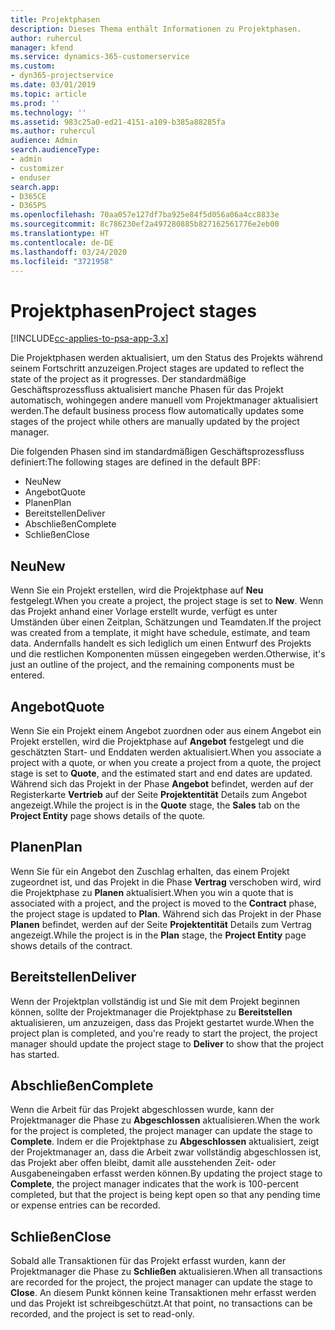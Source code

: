 ```yaml
---
title: Projektphasen
description: Dieses Thema enthält Informationen zu Projektphasen.
author: ruhercul
manager: kfend
ms.service: dynamics-365-customerservice
ms.custom:
- dyn365-projectservice
ms.date: 03/01/2019
ms.topic: article
ms.prod: ''
ms.technology: ''
ms.assetid: 983c25a0-ed21-4151-a109-b385a88285fa
ms.author: ruhercul
audience: Admin
search.audienceType:
- admin
- customizer
- enduser
search.app:
- D365CE
- D365PS
ms.openlocfilehash: 70aa057e127df7ba925e84f5d056a06a4cc8833e
ms.sourcegitcommit: 8c786230ef2a497280885b827162561776e2eb00
ms.translationtype: HT
ms.contentlocale: de-DE
ms.lasthandoff: 03/24/2020
ms.locfileid: "3721958"
---
```

# <a name="project-stages"></a><span data-ttu-id="52d86-103">Projektphasen</span><span class="sxs-lookup"><span data-stu-id="52d86-103">Project stages</span></span> 

[!INCLUDE[cc-applies-to-psa-app-3.x](../includes/cc-applies-to-psa-app-3x.md)]

<span data-ttu-id="52d86-104">Die Projektphasen werden aktualisiert, um den Status des Projekts während seinem Fortschritt anzuzeigen.</span><span class="sxs-lookup"><span data-stu-id="52d86-104">Project stages are updated to reflect the state of the project as it progresses.</span></span> <span data-ttu-id="52d86-105">Der standardmäßige Geschäftsprozessfluss aktualisiert manche Phasen für das Projekt automatisch, wohingegen andere manuell vom Projektmanager aktualisiert werden.</span><span class="sxs-lookup"><span data-stu-id="52d86-105">The default business process flow automatically updates some stages of the project while others are manually updated by the project manager.</span></span> 

<span data-ttu-id="52d86-106">Die folgenden Phasen sind im standardmäßigen Geschäftsprozessfluss definiert:</span><span class="sxs-lookup"><span data-stu-id="52d86-106">The following stages are defined in the default BPF:</span></span>

- <span data-ttu-id="52d86-107">Neu</span><span class="sxs-lookup"><span data-stu-id="52d86-107">New</span></span>
- <span data-ttu-id="52d86-108">Angebot</span><span class="sxs-lookup"><span data-stu-id="52d86-108">Quote</span></span>
- <span data-ttu-id="52d86-109">Planen</span><span class="sxs-lookup"><span data-stu-id="52d86-109">Plan</span></span>
- <span data-ttu-id="52d86-110">Bereitstellen</span><span class="sxs-lookup"><span data-stu-id="52d86-110">Deliver</span></span>
- <span data-ttu-id="52d86-111">Abschließen</span><span class="sxs-lookup"><span data-stu-id="52d86-111">Complete</span></span>
- <span data-ttu-id="52d86-112">Schließen</span><span class="sxs-lookup"><span data-stu-id="52d86-112">Close</span></span> 

## <a name="new"></a><span data-ttu-id="52d86-113">Neu</span><span class="sxs-lookup"><span data-stu-id="52d86-113">New</span></span>

<span data-ttu-id="52d86-114">Wenn Sie ein Projekt erstellen, wird die Projektphase auf **Neu** festgelegt.</span><span class="sxs-lookup"><span data-stu-id="52d86-114">When you create a project, the project stage is set to **New**.</span></span> <span data-ttu-id="52d86-115">Wenn das Projekt anhand einer Vorlage erstellt wurde, verfügt es unter Umständen über einen Zeitplan, Schätzungen und Teamdaten.</span><span class="sxs-lookup"><span data-stu-id="52d86-115">If the project was created from a template, it might have schedule, estimate, and team data.</span></span> <span data-ttu-id="52d86-116">Andernfalls handelt es sich lediglich um einen Entwurf des Projekts und die restlichen Komponenten müssen eingegeben werden.</span><span class="sxs-lookup"><span data-stu-id="52d86-116">Otherwise, it's just an outline of the project, and the remaining components must be entered.</span></span>

## <a name="quote"></a><span data-ttu-id="52d86-117">Angebot</span><span class="sxs-lookup"><span data-stu-id="52d86-117">Quote</span></span>

<span data-ttu-id="52d86-118">Wenn Sie ein Projekt einem Angebot zuordnen oder aus einem Angebot ein Projekt erstellen, wird die Projektphase auf **Angebot** festgelegt und die geschätzten Start- und Enddaten werden aktualisiert.</span><span class="sxs-lookup"><span data-stu-id="52d86-118">When you associate a project with a quote, or when you create a project from a quote, the project stage is set to **Quote**, and the estimated start and end dates are updated.</span></span> <span data-ttu-id="52d86-119">Während sich das Projekt in der Phase **Angebot** befindet, werden auf der Registerkarte **Vertrieb** auf der Seite **Projektentität** Details zum Angebot angezeigt.</span><span class="sxs-lookup"><span data-stu-id="52d86-119">While the project is in the **Quote** stage, the **Sales** tab on the **Project Entity** page shows details of the quote.</span></span>

## <a name="plan"></a><span data-ttu-id="52d86-120">Planen</span><span class="sxs-lookup"><span data-stu-id="52d86-120">Plan</span></span>

<span data-ttu-id="52d86-121">Wenn Sie für ein Angebot den Zuschlag erhalten, das einem Projekt zugeordnet ist, und das Projekt in die Phase **Vertrag** verschoben wird, wird die Projektphase zu **Planen** aktualisiert.</span><span class="sxs-lookup"><span data-stu-id="52d86-121">When you win a quote that is associated with a project, and the project is moved to the **Contract** phase, the project stage is updated to **Plan**.</span></span> <span data-ttu-id="52d86-122">Während sich das Projekt in der Phase **Planen** befindet, werden auf der Seite **Projektentität** Details zum Vertrag angezeigt.</span><span class="sxs-lookup"><span data-stu-id="52d86-122">While the project is in the **Plan** stage, the **Project Entity** page shows details of the contract.</span></span>

## <a name="deliver"></a><span data-ttu-id="52d86-123">Bereitstellen</span><span class="sxs-lookup"><span data-stu-id="52d86-123">Deliver</span></span>

<span data-ttu-id="52d86-124">Wenn der Projektplan vollständig ist und Sie mit dem Projekt beginnen können, sollte der Projektmanager die Projektphase zu **Bereitstellen** aktualisieren, um anzuzeigen, dass das Projekt gestartet wurde.</span><span class="sxs-lookup"><span data-stu-id="52d86-124">When the project plan is completed, and you're ready to start the project, the project manager should update the project stage to **Deliver** to show that the project has started.</span></span>

## <a name="complete"></a><span data-ttu-id="52d86-125">Abschließen</span><span class="sxs-lookup"><span data-stu-id="52d86-125">Complete</span></span> 

<span data-ttu-id="52d86-126">Wenn die Arbeit für das Projekt abgeschlossen wurde, kann der Projektmanager die Phase zu **Abgeschlossen** aktualisieren.</span><span class="sxs-lookup"><span data-stu-id="52d86-126">When the work for the project is completed, the project manager can update the stage to **Complete**.</span></span> <span data-ttu-id="52d86-127">Indem er die Projektphase zu **Abgeschlossen** aktualisiert, zeigt der Projektmanager an, dass die Arbeit zwar vollständig abgeschlossen ist, das Projekt aber offen bleibt, damit alle ausstehenden Zeit- oder Ausgabeneingaben erfasst werden können.</span><span class="sxs-lookup"><span data-stu-id="52d86-127">By updating the project stage to **Complete**, the project manager indicates that the work is 100-percent completed, but that the project is being kept open so that any pending time or expense entries can be recorded.</span></span>

## <a name="close"></a><span data-ttu-id="52d86-128">Schließen</span><span class="sxs-lookup"><span data-stu-id="52d86-128">Close</span></span>

<span data-ttu-id="52d86-129">Sobald alle Transaktionen für das Projekt erfasst wurden, kann der Projektmanager die Phase zu **Schließen** aktualisieren.</span><span class="sxs-lookup"><span data-stu-id="52d86-129">When all transactions are recorded for the project, the project manager can update the stage to **Close**.</span></span> <span data-ttu-id="52d86-130">An diesem Punkt können keine Transaktionen mehr erfasst werden und das Projekt ist schreibgeschützt.</span><span class="sxs-lookup"><span data-stu-id="52d86-130">At that point, no transactions can be recorded, and the project is set to read-only.</span></span>
